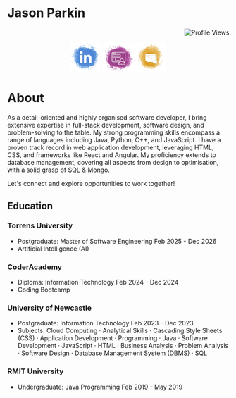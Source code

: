  # Jason Parkin 

<p align="right">
  <img src="https://komarev.com/ghpvc/?username=jay-parkin&style=flat-square" alt="Profile Views"/>
</p>

<!-- Social icons section -->
<p align="center">
  <a href="https://www.linkedin.com/in/jay-parkin/"><img width="70px" alt="LinkedIn" title="LinkedIn" src="https://raw.githubusercontent.com/jay-parkin/jay-parkin/main/assets/linkedin-imgur.png"/></a>
  <a href="https://discordapp.com/users/251163577711460353" alt="Discord" title="Discord Profile"><img width="70px" src="https://raw.githubusercontent.com/jay-parkin/jay-parkin/main/assets/discord-imgur.png"/></a>
  <a href="mailto:jay-parkin91@hotmail.com" alt="Email" title="Email Me"><img width="70px" src="https://raw.githubusercontent.com/jay-parkin/jay-parkin/main/assets/email-imgur.png"/></a>

</p>

# About

As a detail-oriented and highly organised software developer, I bring
extensive expertise in full-stack development, software design, and problem-solving
to the table. My strong programming skills encompass a range of
languages including Java, Python, C++, and JavaScript.
I have a proven track record in web application development, leveraging
HTML, CSS, and frameworks like React and Angular. My proficiency extends to
database management, covering all aspects from design to optimisation, with
a solid grasp of SQL & Mongo.

Let's connect and explore opportunities to work together!

## Education

### Torrens University
- Postgraduate: Master of Software Engineering Feb 2025 - Dec 2026
- Artificial Intelligence (AI)

### CoderAcademy
- Diploma: Information Technology Feb 2024 - Dec 2024
- Coding Bootcamp

### University of Newcastle
- Postgraduate: Information Technology Feb 2023 - Dec 2023
- Subjects: Cloud Computing · Analytical Skills · Cascading Style Sheets (CSS) · Application Development · Programming · Java · Software Development · JavaScript · HTML · Business Analysis · Problem Analysis · Software Design · Database Management System (DBMS) · SQL

### RMIT University
- Undergraduate: Java Programming Feb 2019 - May 2019

